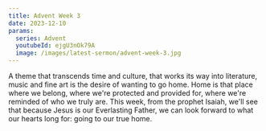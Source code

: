 ```yaml
---
title: Advent Week 3
date: 2023-12-10
params:
  series: Advent
  youtubeId: ejgU3nOk79A
  image: /images/latest-sermon/advent-week-3.jpg
---
```

A theme that transcends time and culture, that works its way into literature, music and fine art is the desire of wanting to go home. Home is that place where we belong, where we're protected and provided for, where we're reminded of who we truly are. This week, from the prophet Isaiah, we'll see that because Jesus is our Everlasting Father, we can look forward to what our hearts long for: going to our true home. 
